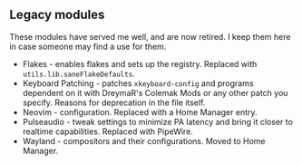 ## Legacy modules

These modules have served me well, and are now retired. I keep them here in case
someone may find a use for them.

- Flakes - enables flakes and sets up the registry. Replaced with
  `utils.lib.saneFlakeDefaults`.
- Keyboard Patching - patches `xkeyboard-config` and programs dependent on it
  with DreymaR's Colemak Mods or any other patch you specify. Reasons for
  deprecation in the file itself.
- Neovim - configuration. Replaced with a Home Manager entry.
- Pulseaudio - tweak settings to minimize PA latency and bring it closer to
  realtime capabilities. Replaced with PipeWire.
- Wayland - compositors and their configurations. Moved to Home Manager.
